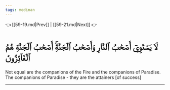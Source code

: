 ```yaml
---
tags: medinan
---
```


👈 [[59-19.md|Prev]] | [[59-21.md|Next]] 👉

# لَا يَسۡتَوِيٓ أَصۡحَٰبُ ٱلنَّارِ وَأَصۡحَٰبُ ٱلۡجَنَّةِۚ أَصۡحَٰبُ ٱلۡجَنَّةِ هُمُ ٱلۡفَآئِزُونَ

Not equal are the companions of the Fire and the companions of Paradise. The companions of Paradise - they are the attainers [of success]

---

